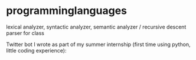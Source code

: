 # programminglanguages
lexical analyzer, syntactic analyzer, semantic analyzer / recursive descent parser for class

Twitter bot I wrote as part of my summer internship (first time using python, little coding  experience): 

